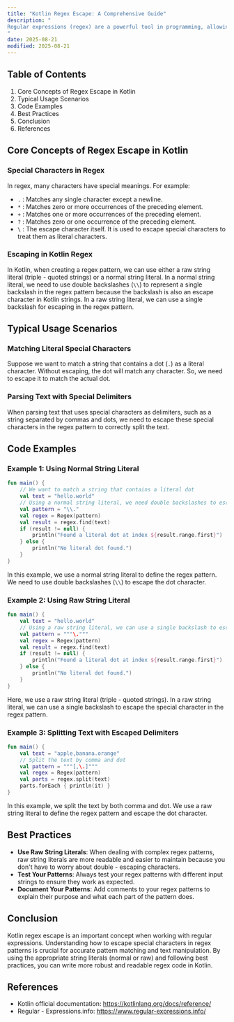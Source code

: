 ```yaml
---
title: "Kotlin Regex Escape: A Comprehensive Guide"
description: "
Regular expressions (regex) are a powerful tool in programming, allowing developers to perform complex pattern matching and text manipulation. In Kotlin, regex is well - supported, but when dealing with special characters in regex patterns, we often need to escape them. Escaping characters in regex is crucial because certain characters have special meanings in the regex syntax. If we want to use these characters as literal characters, we must escape them properly. This blog post will explore the core concepts, typical usage scenarios, and best practices related to Kotlin regex escape.
"
date: 2025-08-21
modified: 2025-08-21
---
```


## Table of Contents
1. Core Concepts of Regex Escape in Kotlin
2. Typical Usage Scenarios
3. Code Examples
4. Best Practices
5. Conclusion
6. References

## Core Concepts of Regex Escape in Kotlin
### Special Characters in Regex
In regex, many characters have special meanings. For example:
- `.` : Matches any single character except a newline.
- `*` : Matches zero or more occurrences of the preceding element.
- `+` : Matches one or more occurrences of the preceding element.
- `?` : Matches zero or one occurrence of the preceding element.
- `\` : The escape character itself. It is used to escape special characters to treat them as literal characters.

### Escaping in Kotlin Regex
In Kotlin, when creating a regex pattern, we can use either a raw string literal (triple - quoted strings) or a normal string literal. In a normal string literal, we need to use double backslashes (`\\`) to represent a single backslash in the regex pattern because the backslash is also an escape character in Kotlin strings. In a raw string literal, we can use a single backslash for escaping in the regex pattern.

## Typical Usage Scenarios
### Matching Literal Special Characters
Suppose we want to match a string that contains a dot (`.`) as a literal character. Without escaping, the dot will match any character. So, we need to escape it to match the actual dot.

### Parsing Text with Special Delimiters
When parsing text that uses special characters as delimiters, such as a string separated by commas and dots, we need to escape these special characters in the regex pattern to correctly split the text.

## Code Examples

### Example 1: Using Normal String Literal
```kotlin
fun main() {
    // We want to match a string that contains a literal dot
    val text = "hello.world"
    // Using a normal string literal, we need double backslashes to escape the dot
    val pattern = "\\."
    val regex = Regex(pattern)
    val result = regex.find(text)
    if (result != null) {
        println("Found a literal dot at index ${result.range.first}")
    } else {
        println("No literal dot found.")
    }
}
```
In this example, we use a normal string literal to define the regex pattern. We need to use double backslashes (`\\`) to escape the dot character.

### Example 2: Using Raw String Literal
```kotlin
fun main() {
    val text = "hello.world"
    // Using a raw string literal, we can use a single backslash to escape the dot
    val pattern = """\."""
    val regex = Regex(pattern)
    val result = regex.find(text)
    if (result != null) {
        println("Found a literal dot at index ${result.range.first}")
    } else {
        println("No literal dot found.")
    }
}
```
Here, we use a raw string literal (triple - quoted strings). In a raw string literal, we can use a single backslash to escape the special character in the regex pattern.

### Example 3: Splitting Text with Escaped Delimiters
```kotlin
fun main() {
    val text = "apple,banana.orange"
    // Split the text by comma and dot
    val pattern = """[,\.]"""
    val regex = Regex(pattern)
    val parts = regex.split(text)
    parts.forEach { println(it) }
}
```
In this example, we split the text by both comma and dot. We use a raw string literal to define the regex pattern and escape the dot character.

## Best Practices
- **Use Raw String Literals**: When dealing with complex regex patterns, raw string literals are more readable and easier to maintain because you don't have to worry about double - escaping characters.
- **Test Your Patterns**: Always test your regex patterns with different input strings to ensure they work as expected.
- **Document Your Patterns**: Add comments to your regex patterns to explain their purpose and what each part of the pattern does.

## Conclusion
Kotlin regex escape is an important concept when working with regular expressions. Understanding how to escape special characters in regex patterns is crucial for accurate pattern matching and text manipulation. By using the appropriate string literals (normal or raw) and following best practices, you can write more robust and readable regex code in Kotlin.

## References
- Kotlin official documentation: https://kotlinlang.org/docs/reference/
- Regular - Expressions.info: https://www.regular-expressions.info/